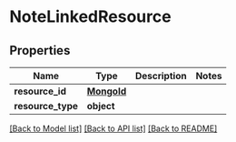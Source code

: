 # NoteLinkedResource

## Properties
Name | Type | Description | Notes
------------ | ------------- | ------------- | -------------
**resource_id** | [**MongoId**](MongoId.md) |  | 
**resource_type** | **object** |  | 

[[Back to Model list]](../README.md#documentation-for-models) [[Back to API list]](../README.md#documentation-for-api-endpoints) [[Back to README]](../README.md)

